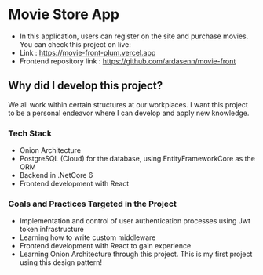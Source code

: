 # Movie Store App

- In this application, users can register on the site and purchase movies. You can check this project on live:
- Link : https://movie-front-plum.vercel.app
- Frontend repository link : https://github.com/ardasenn/movie-front

## Why did I develop this project?

We all work within certain structures at our workplaces. I want this project to be a personal endeavor where I can develop and apply new knowledge.

### Tech Stack

- Onion Architecture
- PostgreSQL (Cloud) for the database, using EntityFrameworkCore as the ORM
- Backend in .NetCore 6
- Frontend development with React

### Goals and Practices Targeted in the Project

- Implementation and control of user authentication processes using Jwt token infrastructure
- Learning how to write custom middleware
- Frontend development with React to gain experience
- Learning Onion Architecture through this project. This is my first project using this design pattern!
